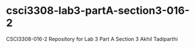 # csci3308-lab3-partA-section3-016-2
CSCI3308-016-2 Repository for Lab 3 Part A Section 3
Akhil Tadiparthi
